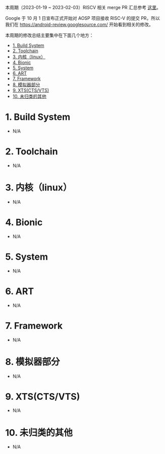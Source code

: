 
本周期（2023-01-19 ~ 2023-02-03）RISCV 相关 merge PR 汇总参考 [这里][1]。

Google 于 10 月 1 日宣布正式开始对 AOSP 项目接收 RISC-V 的提交 PR，所以我们在 <https://android-review.googlesource.com/> 开始看到相关的修改。

本周期的修改总结主要集中在下面几个地方：

<!-- TOC -->

- [1. Build System](#1-build-system)
- [2. Toolchain](#2-toolchain)
- [3. 内核（linux）](#3-内核linux)
- [4. Bionic](#4-bionic)
- [5. System](#5-system)
- [6. ART](#6-art)
- [7. Framework](#7-framework)
- [8. 模拟器部分](#8-模拟器部分)
- [9. XTS(CTS/VTS)](#9-xtsctsvts)
- [10. 未归类的其他](#10-未归类的其他)

<!-- /TOC -->

# 1. Build System

- N/A

# 2. Toolchain

- N/A

# 3. 内核（linux）

- N/A

# 4. Bionic

- N/A

# 5. System

- N/A

# 6. ART

- N/A

# 7. Framework

- N/A

# 8. 模拟器部分

- N/A

# 9. XTS(CTS/VTS)

- N/A

# 10. 未归类的其他

- N/A

[1]: https://unicornx.github.io/android-review/aosp-riscv-2023-02-03.html

